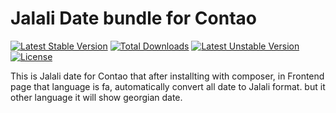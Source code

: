 Jalali Date bundle for Contao
===============================

[![Latest Stable Version](https://poser.pugx.org/respinar/contao-jalalidate/v/stable.svg)](https://packagist.org/packages/respinar/contao-jalalidate) [![Total Downloads](https://poser.pugx.org/respinar/contao-jalalidate/downloads.svg)](https://packagist.org/packages/respinar/contao-jalalidate) [![Latest Unstable Version](https://poser.pugx.org/respinar/contao-jalalidate/v/unstable.svg)](https://packagist.org/packages/respinar/contao-jalalidate) [![License](https://poser.pugx.org/respinar/contao-jalalidate/license.svg)](https://packagist.org/packages/respinar/contao-jalalidate)

This is Jalali date for Contao that after installting with composer, in Frontend page that language is fa, automatically convert all date to Jalali format. but it other language it will show georgian date.

